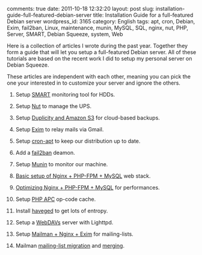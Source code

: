 comments: true
date: 2011-10-18 12:32:20
layout: post
slug: installation-guide-full-featured-debian-server
title: Installation Guide for a full-featured Debian server
wordpress_id: 3165
category: English
tags: apt, cron, Debian, Exim, fail2ban, Linux, maintenance, munin, MySQL, SQL, nginx, nut, PHP, Server, SMART, Debian Squeeze, system, Web

Here is a collection of articles I wrote during the past year. Together they form a guide that will let you setup a full-featured Debian server. All of these tutorials are based on the recent work I did to setup my personal server on Debian Squeeze.

These articles are independent with each other, meaning you can pick the one your interested in to customize your server and ignore the others.

  1. Setup [SMART](http://kevin.deldycke.com/2011/05/setting-hdds-smart-monitoring-debian-squeeze/) monitoring tool for HDDs.

  2. Setup [Nut](http://kevin.deldycke.com/2011/05/mge-ellipse-750-ups-debian-squeeze/) to manage the UPS.

  3. Setup [Duplicity and Amazon S3](http://kevin.deldycke.com/2011/09/cloud-based-server-backups-duplicity-amazon-s3/) for cloud-based backups.

  4. Setup [Exim](http://kevin.deldycke.com/2011/05/how-to-gmail-send-mails-debian-squeeze/) to relay mails via Gmail.

  5. Setup [cron-apt](http://kevin.deldycke.com/2011/05/fresh-debian-thanks-to-cron-apt/) to keep our distribution up to date.

  6. Add a [fail2ban](http://kevin.deldycke.com/2011/06/configuring-fail2ban-debian-squeeze/) deamon.

  7. Setup [Munin](http://kevin.deldycke.com/2011/06/munin-monitor-debian-squeeze-server/) to monitor our machine.

  8. [Basic setup of Nginx + PHP-FPM + MySQL](http://kevin.deldycke.com/2011/06/nginx-php-fpm-mysql-debian-squeeze-server/) web stack.

  9. [Optimizing Nginx + PHP-FPM + MySQL](http://kevin.deldycke.com/2011/09/nginx-php-fpm-mysql-configuration/) for performances.

  10. Setup [PHP APC](http://kevin.deldycke.com/2011/07/php-apc-debian-squeeze-munin-monitoring/) op-code cache.

  11. Install [haveged](http://kevin.deldycke.com/2011/08/entropy-debian-squeeze-server/) to get lots of entropy.

  12. Setup a [WebDAVs](http://kevin.deldycke.com/2011/07/lighttpd-powered-webdavs-server-debian-squeeze/) server with Lighttpd.

  13. Setup [Mailman + Nginx + Exim](http://kevin.deldycke.com/2011/09/setup-mailman-nginx-exim-debian-squeeze/) for mailing-lists.

  14. Mailman [mailing-list migration](http://kevin.deldycke.com/2011/10/mailman-migration/) and [merging](http://kevin.deldycke.com/2011/10/how-to-merge-mailman-mailing-lists/).


